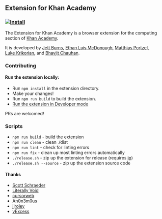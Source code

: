 ## Extension for Khan Academy
### [![Install](https://storage.googleapis.com/chrome-gcs-uploader.appspot.com/image/WlD8wC6g8khYWPJUsQceQkhXSlv1/iNEddTyWiMfLSwFD6qGq.png)](https://chrome.google.com/webstore/detail/the-khan-academy-extensio/gniggljddhajnfbkjndcgnomkddfcial)
The Extension for Khan Academy is a browser extension for the computing section of [Khan Academy](https://khanacademy.org).

It is developed by [Jett Burns](https://github.com/jettburns14), [Ethan Luis McDonough](https://github.com/EthanLuisMcDonough), [Matthias Portzel](https://github.com/MatthiasPortzel), [Luke Krikorian](https://github.com/lukekrikorian), and [Bhavjit Chauhan](https://github.com/bhavjitChauhan).

### Contributing
#### Run the extension locally:
* Run `npm install` in the extension directory.
* Make your changes!
* Run `npm run build` to build the extension.
* [Run the extension in Developer mode](https://developer.chrome.com/extensions/getstarted#unpacked)

PRs are welcomed!

### Scripts
* `npm run build` - build the extension
* `npm run clean` - clean ./dist
* `npm run lint` - check for linting errors
* `npm run fix` - clean up most linting errors automatically
* `./release.sh` - zip up the extension for release (requires [jq](https://github.com/stedolan/jq))
* `./release.sh --source` - zip up the extension source code

#### Thanks
* [Scott Schraeder](https://github.com/CosignCosine)
* [Literally Void](https://github.com/LiterallyVoid)
* [cursorweb](https://github.com/cursorweb)
* [An0n3m0us](https://github.com/An0n3m0us)
* [jjroley](https://github.com/jjroley)
* [vExcess](https://github.com/vExcess)

